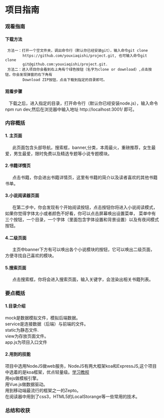 # 项目指南

### 观看指南
#### 下载方法
     方法一：打开一个空文件夹，调出命令行（默认你已经安装git），输入命令git clone 
            https://github.com/youxiaqishi/project.git, 也可输入命令git clone 
            git@github.com:youxiaqishi/project.git.
     方法二：进入项目你会看到右上角有个绿色按钮（名字为clone or download）,点击按钮，你会发现弹窗的右下角有
            Download ZIP按钮，点击下载到指定的目录即可。
            
#### 观看步骤
    下载之后，进入指定的目录，打开命令行（默认你已经安装node.js），输入命令npm run dev,然后在浏览器中输入地址 http://localhost:3001/ 即可。

### 内容概括
#### 1. 主页面
       此页面包含头部导航，搜索框，banner,分类，本周最火，重磅推荐，女生最爱，男生最爱，限时免费以及精选专题等小说专题模块。
#### 2.书籍详情页
       点击书籍，你会进出书籍详情页，这里有书籍的简介以及读者喜欢的其他书籍书单。
#### 3.小说阅读器页面
       在第二步中，你会发现有个开始阅读按钮，点击按钮你将进入小说阅读模式，如果你觉得字体太小或者颜色不好看，你可以点击屏幕唤出设置菜单， 菜单中有三个按钮，一个目录，一个字体（里面包含字体设置和背景设置）以及有夜间模式按钮。
#### 4.二级页面
       主页中banner下方有可以唤出各个小说模块的按钮，它可以唤出二级页面，方便寻找自己喜欢的模块。
#### 5.搜索页面  
       点击搜索框，你将会进入搜索页面，输入关键字，会渲染出相关书籍列表。

### 要点概括
#### 1.目录介绍  
   mock是数据模拟文件，模拟后端数据。  
   service是连接数据（后端）与前端的文件。  
   static为静态文件.  
   view为存放页面文件。  
   app.js为项目入口文件
#### 2.用到的技能    
   项目中选用NodeJS做web服务，NodeJS有两大框架koa和ExpressJS,这个项目中选着的是koa框架，优点轻量级。[学习教程](http://koa.bootcss.com/)  
   用ejs做模板引擎。  
   用Vue.js做数据驱动。  
   用到移动端最流行的框架之一的Zepto。  
   在阅读器中用到了css3，HTML5的LocalStorange等一些常用的技术。
### 总结和收获

